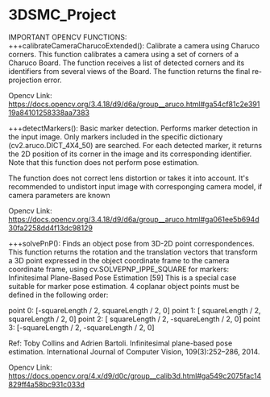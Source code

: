 # 3DSMC_Project

IMPORTANT OPENCV FUNCTIONS:
+++calibrateCameraCharucoExtended():
Calibrate a camera using Charuco corners.
This function calibrates a camera using a set of corners of a Charuco Board. The function receives a list of detected corners and its identifiers from several views of the Board. The function returns the final re-projection error.

Opencv Link:
https://docs.opencv.org/3.4.18/d9/d6a/group__aruco.html#ga54cf81c2e39119a84101258338aa7383


+++detectMarkers():
Basic marker detection.
Performs marker detection in the input image. Only markers included in the specific dictionary (cv2.aruco.DICT_4X4_50) are searched. For each detected marker, it returns the 2D position of its corner in the image and its corresponding identifier. Note that this function does not perform pose estimation.

The function does not correct lens distortion or takes it into account. It's recommended to undistort input image with corresponging camera model, if camera parameters are known

Opencv Link:
https://docs.opencv.org/3.4.18/d9/d6a/group__aruco.html#ga061ee5b694d30fa2258dd4f13dc98129


+++solvePnP():
Finds an object pose from 3D-2D point correspondences.
This function returns the rotation and the translation vectors that transform a 3D point expressed in the object coordinate frame to the camera coordinate frame, using cv.SOLVEPNP_IPPE_SQUARE for markers:
Infinitesimal Plane-Based Pose Estimation [59]
This is a special case suitable for marker pose estimation.
4 coplanar object points must be defined in the following order:

point 0: [-squareLength / 2, squareLength / 2, 0]
point 1: [ squareLength / 2, squareLength / 2, 0]
point 2: [ squareLength / 2, -squareLength / 2, 0]
point 3: [-squareLength / 2, -squareLength / 2, 0]

Ref:
Toby Collins and Adrien Bartoli. Infinitesimal plane-based pose estimation. International Journal of Computer Vision, 109(3):252–286, 2014.

Opencv Link:
https://docs.opencv.org/4.x/d9/d0c/group__calib3d.html#ga549c2075fac14829ff4a58bc931c033d


